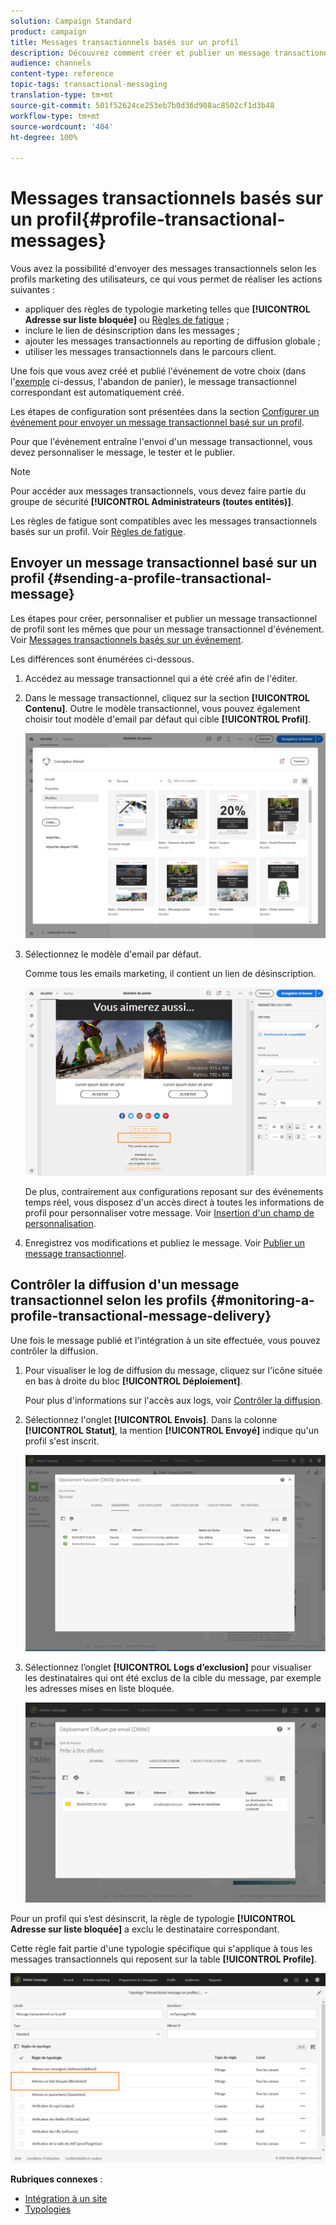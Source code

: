 ```yaml
---
solution: Campaign Standard
product: campaign
title: Messages transactionnels basés sur un profil
description: Découvrez comment créer et publier un message transactionnel basé sur un profil.
audience: channels
content-type: reference
topic-tags: transactional-messaging
translation-type: tm+mt
source-git-commit: 501f52624ce253eb7b0d36d908ac8502cf1d3b48
workflow-type: tm+mt
source-wordcount: '404'
ht-degree: 100%

---
```



# Messages transactionnels basés sur un profil{#profile-transactional-messages}

Vous avez la possibilité d&#39;envoyer des messages transactionnels selon les profils marketing des utilisateurs, ce qui vous permet de réaliser les actions suivantes :

* appliquer des règles de typologie marketing telles que **[!UICONTROL Adresse sur liste bloquée]** ou [Règles de fatigue](../../sending/using/fatigue-rules.md) ;
* inclure le lien de désinscription dans les messages ;
* ajouter les messages transactionnels au reporting de diffusion globale ;
* utiliser les messages transactionnels dans le parcours client.

Une fois que vous avez créé et publié l&#39;événement de votre choix (dans l&#39;[exemple](../../channels/using/getting-started-with-transactional-msg.md#transactional-messaging-operating-principle) ci-dessus, l&#39;abandon de panier), le message transactionnel correspondant est automatiquement créé.

Les étapes de configuration sont présentées dans la section [Configurer un événement pour envoyer un message transactionnel basé sur un profil](../../administration/using/configuring-transactional-messaging.md#use-case--configuring-an-event-to-send-a-transactional-message).

Pour que l&#39;événement entraîne l&#39;envoi d&#39;un message transactionnel, vous devez personnaliser le message, le tester et le publier.

>[!NOTE]
>
>Pour accéder aux messages transactionnels, vous devez faire partie du groupe de sécurité **[!UICONTROL Administrateurs (toutes entités)]**.
>
>Les règles de fatigue sont compatibles avec les messages transactionnels basés sur un profil. Voir [Règles de fatigue](../../sending/using/fatigue-rules.md).

## Envoyer un message transactionnel basé sur un profil       {#sending-a-profile-transactional-message}

Les étapes pour créer, personnaliser et publier un message transactionnel de profil sont les mêmes que pour un message transactionnel d&#39;événement. Voir [Messages transactionnels basés sur un événement](../../channels/using/event-transactional-messages.md).

Les différences sont énumérées ci-dessous.

1. Accédez au message transactionnel qui a été créé afin de l&#39;éditer.
1. Dans le message transactionnel, cliquez sur la section **[!UICONTROL Contenu]**. Outre le modèle transactionnel, vous pouvez également choisir tout modèle d&#39;email par défaut qui cible **[!UICONTROL Profil]**.

   ![](assets/message-center_marketing_templates.png)

1. Sélectionnez le modèle d&#39;email par défaut.

   Comme tous les emails marketing, il contient un lien de désinscription.

   ![](assets/message-center_marketing_perso_unsubscription.png)

   De plus, contrairement aux configurations reposant sur des événements temps réel, vous disposez d&#39;un accès direct à toutes les informations de profil pour personnaliser votre message. Voir [Insertion d&#39;un champ de personnalisation](../../designing/using/personalization.md#inserting-a-personalization-field).

1. Enregistrez vos modifications et publiez le message. Voir [Publier un message transactionnel](../../channels/using/event-transactional-messages.md#publishing-a-transactional-message).

## Contrôler la diffusion d&#39;un message transactionnel selon les profils       {#monitoring-a-profile-transactional-message-delivery}

Une fois le message publié et l&#39;intégration à un site effectuée, vous pouvez contrôler la diffusion.

1. Pour visualiser le log de diffusion du message, cliquez sur l&#39;icône située en bas à droite du bloc **[!UICONTROL Déploiement]**.

   Pour plus d&#39;informations sur l&#39;accès aux logs, voir [Contrôler la diffusion](../../sending/using/monitoring-a-delivery.md).

1. Sélectionnez l&#39;onglet **[!UICONTROL Envois]**. Dans la colonne **[!UICONTROL Statut]**, la mention **[!UICONTROL Envoyé]** indique qu&#39;un profil s&#39;est inscrit.

   ![](assets/message-center_marketing_sending_logs.png)

1. Sélectionnez l’onglet **[!UICONTROL Logs d’exclusion]** pour visualiser les destinataires qui ont été exclus de la cible du message, par exemple les adresses mises en liste bloquée.

   ![](assets/message-center_marketing_exclusion_logs.png)

Pour un profil qui s’est désinscrit, la règle de typologie **[!UICONTROL Adresse sur liste bloquée]** a exclu le destinataire correspondant.

Cette règle fait partie d&#39;une typologie spécifique qui s&#39;applique à tous les messages transactionnels qui reposent sur la table **[!UICONTROL Profile]**.

![](assets/message-center_marketing_typology.png)

**Rubriques connexes** :

* [Intégration à un site](../../administration/using/configuring-transactional-messaging.md#integrating-the-triggering-of-the-event-in-a-website)
* [Typologies](../../sending/using/about-typology-rules.md)
